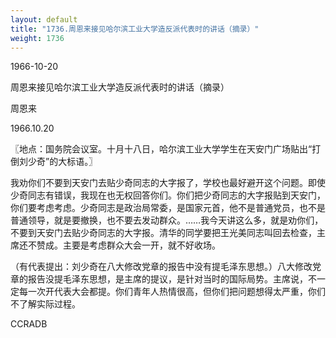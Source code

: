 ```yaml
---
layout: default
title: "1736.周恩来接见哈尔滨工业大学造反派代表时的讲话（摘录）"
weight: 1736
---
```


1966-10-20

周恩来接见哈尔滨工业大学造反派代表时的讲话（摘录）

周恩来

1966.10.20

〖地点：国务院会议室。十月十八日，哈尔滨工业大学学生在天安门广场贴出“打倒刘少奇”的大标语。〗

我劝你们不要到天安门去贴少奇同志的大字报了，学校也最好避开这个问题。即使少奇同志有错误，我现在也无权回答你们。你们把少奇同志的大字报贴到天安门，你们要考虑考虑。少奇同志是政治局常委，是国家元首，他不是普通党员，也不是普通领导，就是要撤换，也不要去发动群众。……我今天讲这么多，就是劝你们，不要到天安门去贴少奇同志的大字报。清华的同学要把王光美同志叫回去检查，主席还不赞成。主要是考虑群众大会一开，就不好收场。

（有代表提出：刘少奇在八大修改党章的报告中没有提毛泽东思想。）八大修改党章的报告没提毛泽东思想，是主席的提议，是针对当时的国际局势。主席说，不一定每一次开代表大会都提。你们青年人热情很高，但你们把问题想得太严重，你们不了解实际过程。

CCRADB

